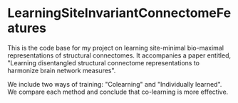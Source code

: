 # LearningSiteInvariantConnectomeFeatures
This is the code base for my project on learning site-minimal bio-maximal representations of structural connectomes. It accompanies a paper entitled, "Learning disentangled structural connectome representations to harmonize brain network measures".

We include two ways of training: "Colearning" and "Individually learned". We compare each method and conclude that co-learning is more effective. 

